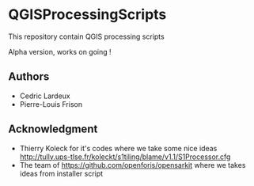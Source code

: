 # QGISProcessingScripts
This repository contain QGIS processing scripts

Alpha version, works on going !

## Authors
- Cedric Lardeux
- Pierre-Louis Frison
## Acknowledgment
- Thierry Koleck for it's codes where we take some nice ideas
http://tully.ups-tlse.fr/koleckt/s1tiling/blame/v1.1/S1Processor.cfg
- The team of https://github.com/openforis/opensarkit where we takes ideas from installer script

